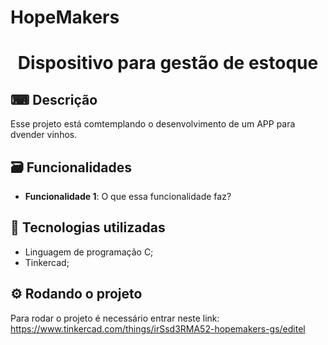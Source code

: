 # HopeMakers

<h1 align="center"> Dispositivo para gestão de estoque </h1>


## ⌨ Descrição  

Esse projeto está comtemplando o desenvolvimento de um APP para dvender vinhos.

## 🗃 Funcionalidades
* <b>Funcionalidade 1</b>: O que essa funcionalidade faz?

 ## 🔗 Tecnologias utilizadas
 * Linguagem de programação C;
 * Tinkercad;

 ## ⚙ Rodando o projeto 
 Para rodar o projeto é necessário entrar neste link:
 https://www.tinkercad.com/things/irSsd3RMA52-hopemakers-gs/editel
